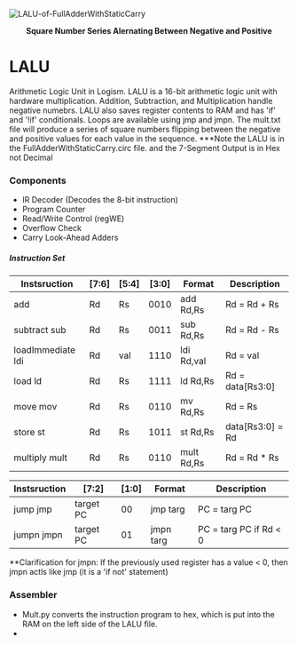 ![LALU-of-FullAdderWithStaticCarry](https://user-images.githubusercontent.com/41707552/189496216-2e7a850e-0524-4512-8d1f-3782aec70535.gif)
<figcaption align = "center"><b>Square Number Series Alernating Between Negative and Positive</b></figcaption>

# LALU
Arithmetic Logic Unit in Logism. LALU is a 16-bit arithmetic logic unit with hardware multiplication. Addition, Subtraction, and Multiplication handle negative numebrs. LALU also saves register contents to RAM and has 'if' and '!if' conditionals. Loops are available using jmp and jmpn. The mult.txt file will produce a series of square numbers flipping between the negative and positive values for each value in the sequence.  ***Note the LALU is in the FullAdderWithStaticCarry.circ file. and the 7-Segment Output is in Hex not Decimal
### Components
- IR Decoder  (Decodes the 8-bit instruction)
- Program Counter
- Read/Write Control (regWE)
- Overflow Check
- Carry Look-Ahead Adders

##### Instruction Set
| Instsruction       | [7:6] | [5:4] | [3:0] | Format     | Description         |
|--------------------|-------|-------|-------|------------|---------------------|
| add                |   Rd  |   Rs  |  0010 | add Rd,Rs  | Rd = Rd + Rs        |
| subtract  sub      |   Rd  |   Rs  |  0011 | sub Rd,Rs  | Rd = Rd - Rs        |
| loadImmediate  ldi |   Rd  |  val  |  1110 | ldi Rd,val | Rd = val            |
| load  ld           |   Rd  |   Rs  |  1111 | ld  Rd,Rs  | Rd = data[Rs3:0]    |
| move mov           |   Rd  |   Rs  |  0110 | mv  Rd,Rs  | Rd = Rs             |
| store  st          |   Rd  |   Rs  |  1011 | st  Rd,Rs  | data[Rs3:0] = Rd    |
| multiply mult      |   Rd  |   Rs  |  0110 | mult Rd,Rs | Rd = Rd * Rs        |

| Instsruction | [7:2]     | [1:0] | Format    | Description            |
|--------------|-----------|-------|-----------|------------------------|
| jump  jmp    | target PC |   00  | jmp targ  | PC = targ PC           |
| jumpn jmpn   | target PC |   01  | jmpn targ | PC = targ PC if Rd < 0 |
**Clarification for jmpn: If the previously used register has a value < 0, then jmpn actls like jmp (it is a 'if not' statement)
### Assembler
- Mult.py converts the instruction program to hex, which is put into the RAM on the left side of the LALU file. 
- 
